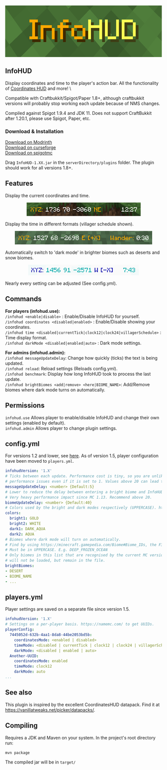 <p align="center"><img src="/img/thumbnailRect.png"></p>

## InfoHUD
Display coordinates and time to the player's action bar. All the functionality of <a href="https://vanillatweaks.net/picker/datapacks/.">Coordinates HUD</a> and more! \

Compatible with Craftbukkit/Spigot/Paper 1.8+, although craftbukkit versions will probably stop working each update because of NMS changes.

Compiled against Spigot 1.9.4 and JDK 11. Does not support CraftBukkit after 1.20.1, please use Spigot, Paper, etc.

### Download & Installation

<a href="https://modrinth.com/plugin/info-hud">Download on Modrinth</a> \
<a href="https://dev.bukkit.org/projects/infohud">Download on curseforge</a> \
<a href="https://www.spigotmc.org/resources/infohud.83844/">Download on spigotmc</a>

Drag `InfoHUD-1.XX.jar` in the `serverDirectory/plugins` folder. The plugin should work for all versions 1.8+.

## Features
Display the current coordinates and time.
<p align="center"><img src="/img/banner.png"></p>
Display the time in different formats (villager schedule shown).
<p align="center"><img src="/img/villagerTime.png"></p>
Automatically switch to 'dark mode' in brighter biomes such as deserts and snow biomes.
<p align="center"><img src="/img/darkMode.png"></p>
Nearly every setting can be adjusted (See config.yml).

## Commands
**For players (infohud.use):**\
`/infohud <enable|disable>` : Enable/Disable InfoHUD for yourself.\
`/infohud coordinates <disabled|enabled>` : Enable/Disable showing your coordinates.\
`/infohud time <disabled|currentTick|clock12|clock24|villagerSchedule>` : Time display format. \
`/infohud darkMode <disabled|enabled|auto>` : Dark mode settings.

**For admins (infohud.admin):**\
`/infohud messageUpdateDelay`: Change how quickly (ticks) the text is being updated.\
`/infohud reload`: Reload settings (Reloads config.yml).\
`/infohud benchmark`: Display how long InfoHUD took to process the last update.\
`/infohud brightBiomes <add|remove> <here|BIOME_NAME>`: Add/Remove biomes where dark mode turns on automatically.

## Permissions
`infohud.use` Allows player to enable/disable InfoHUD and change their own settings (enabled by default).\
`infohud.admin` Allows player to change plugin settings.

## config.yml
For versions 1.2 and lower, see [here](./README_OLD.md). As of version 1.5, player configuration have been moved to `players.yml`.
```yaml
infohudVersion: '1.X'
# Ticks between each update. Performance cost is tiny, so you are unlikely to run into any
# performance issues even if it is set to 1. Values above 20 can lead to the message fading.
messageUpdateDelay: <number> {Default:5}
# Lower to reduce the delay between entering a bright biome and InfoHUD changing colors. 
# Very heavy performance impact since MC 1.13. Recommend above 20.
biomeUpdateDelay: <number> {Default:40}
# Colors used by the bright and dark modes respectively (UPPERCASE). https://minecraft.gamepedia.com/Formatting_codes
colors:
  bright1: GOLD
  bright2: WHITE
  dark1: DARK_AQUA
  dark2: AQUA
# Biomes where dark mode will turn on automatically.
# Find by using https://minecraft.gamepedia.com/Biome#Biome_IDs, the F3 menu or use /infohud biome add
# Must be in UPPERCASE. E.g. DEEP_FROZEN_OCEAN
# Only biomes in this list that are recognised by the current MC version will be loaded. Biomes from older/newer versions
# will not be loaded, but remain in the file.
brightBiomes:
- DESERT
- BIOME_NAME
- ...
```

## players.yml
Player settings are saved on a separate file since version 1.5.
```yaml
infohudVersion: '1.X'
# Settings on a per-player basis. https://namemc.com/ to get UUIDs.
playerConfig:
  7445052d-632b-4aa1-8da8-44be2053bd5b:
    coordinatesMode: <enabled | disabled>
    timeMode: <disabled | currentTick | clock12 | clock24 | villagerSchedule>
    darkMode: <disabled | enabled | auto>
  Another-UUID:
    coordinatesMode: enabled
    timeMode: clock12
    darkMode: auto
...
```

## See also
This plugin is inspired by the excellent CoordinatesHUD datapack. Find it at https://vanillatweaks.net/picker/datapacks/.

## Compiling
Requires a JDK and Maven on your system. In the project's root directory run:
```sh
mvn package
```

The compiled jar will be in `target/`
